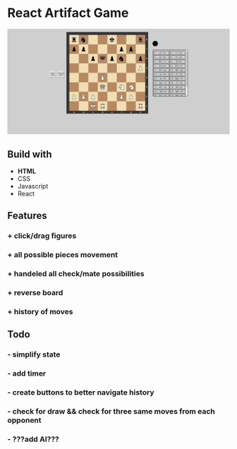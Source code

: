 # React Artifact Game

![chess game showcase](https://github.com/Slendos/react-chessGame/blob/master/src/images/chess-project.png)

## Build with

- <b>HTML</b>
- CSS
- Javascript
- React

## Features

### + click/drag figures

### + all possible pieces movement

### + handeled all check/mate possibilities

### + reverse board

### + history of moves

## Todo

### - simplify state

### - add timer

### - create buttons to better navigate history

### - check for draw && check for three same moves from each opponent

### - ???add AI???
